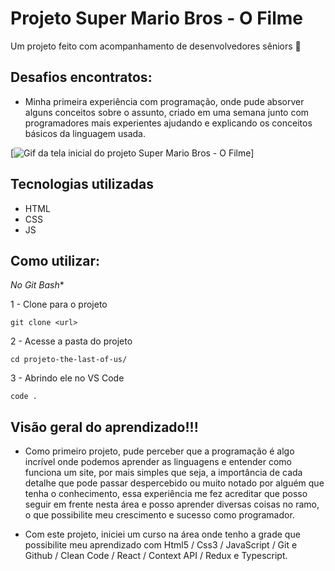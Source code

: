 # Projeto Super Mario Bros - O Filme

Um projeto feito com acompanhamento de desenvolvedores sêniors 🎯

## Desafios encontratos:

- Minha primeira experiência com programação, onde pude absorver alguns conceitos sobre o assunto, criado em uma semana junto com programadores mais experientes ajudando e explicando os conceitos básicos da linguagem usada.

[<img src="./projeto-mario.gif" alt="Gif da tela inicial do projeto Super Mario Bros - O Filme">]

## Tecnologias utilizadas

- HTML
- CSS
- JS

## Como utilizar:

*No Git Bash**

1 - Clone para o projeto
```
git clone <url>
```

2 - Acesse a pasta do projeto
```
cd projeto-the-last-of-us/
```
3 - Abrindo ele no VS Code
```
code .
```

## Visão geral do aprendizado!!!

- Como primeiro projeto, pude perceber que a programação é algo incrível onde podemos aprender as linguagens e entender como funciona um site, por mais simples que seja, a importância de cada detalhe que pode passar despercebido ou muito notado por alguém que tenha o conhecimento, essa experiência me fez acreditar que posso seguir em frente nesta área e posso aprender diversas coisas no ramo, o que possibilite meu crescimento e sucesso como programador.

- Com este projeto, iniciei um curso na área onde tenho a grade que possibilite meu aprendizado com Html5 / Css3 / JavaScript / Git e Github / Clean Code / React / Context API / Redux e Typescript.
